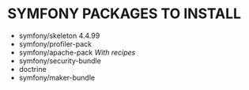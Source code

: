 # SYMFONY PACKAGES TO INSTALL #

*	symfony/skeleton 4.4.99
*	symfony/profiler-pack
*	symfony/apache-pack *With recipes*
*	symfony/security-bundle
*	doctrine
*	symfony/maker-bundle